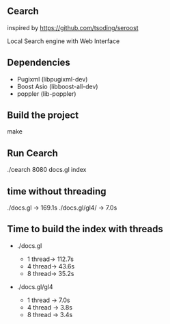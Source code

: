 ## Cearch
inspired by https://github.com/tsoding/seroost

Local Search engine with Web Interface

## Dependencies
- Pugixml (libpugixml-dev)
- Boost Asio (libboost-all-dev)
- poppler (lib-poppler)

## Build the project
make 

## Run Cearch
./cearch 8080 docs.gl index

## time without threading
./docs.gl -> 169.1s
./docs.gl/gl4/ -> 7.0s

## Time to build the index with threads
- ./docs.gl 
    - 1 thread-> 112.7s
    - 4 thread-> 43.6s
    - 8 thread-> 35.2s

- ./docs.gl/gl4 
    - 1 thread -> 7.0s
    - 4 thread -> 3.8s
    - 8 thread -> 3.4s